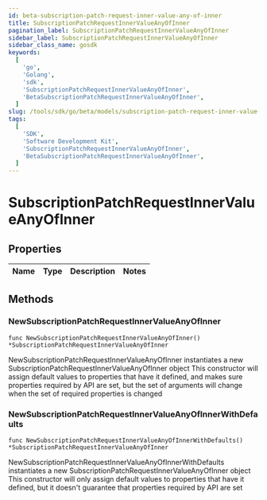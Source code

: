 ```yaml
---
id: beta-subscription-patch-request-inner-value-any-of-inner
title: SubscriptionPatchRequestInnerValueAnyOfInner
pagination_label: SubscriptionPatchRequestInnerValueAnyOfInner
sidebar_label: SubscriptionPatchRequestInnerValueAnyOfInner
sidebar_class_name: gosdk
keywords:
  [
    'go',
    'Golang',
    'sdk',
    'SubscriptionPatchRequestInnerValueAnyOfInner',
    'BetaSubscriptionPatchRequestInnerValueAnyOfInner',
  ]
slug: /tools/sdk/go/beta/models/subscription-patch-request-inner-value-any-of-inner
tags:
  [
    'SDK',
    'Software Development Kit',
    'SubscriptionPatchRequestInnerValueAnyOfInner',
    'BetaSubscriptionPatchRequestInnerValueAnyOfInner',
  ]
---
```


# SubscriptionPatchRequestInnerValueAnyOfInner

## Properties

| Name | Type | Description | Notes |
| ---- | ---- | ----------- | ----- |

## Methods

### NewSubscriptionPatchRequestInnerValueAnyOfInner

`func NewSubscriptionPatchRequestInnerValueAnyOfInner() *SubscriptionPatchRequestInnerValueAnyOfInner`

NewSubscriptionPatchRequestInnerValueAnyOfInner instantiates a new SubscriptionPatchRequestInnerValueAnyOfInner object This constructor will assign default values to properties that have it defined, and makes sure properties required by API are set, but the set of arguments will change when the set of required properties is changed

### NewSubscriptionPatchRequestInnerValueAnyOfInnerWithDefaults

`func NewSubscriptionPatchRequestInnerValueAnyOfInnerWithDefaults() *SubscriptionPatchRequestInnerValueAnyOfInner`

NewSubscriptionPatchRequestInnerValueAnyOfInnerWithDefaults instantiates a new SubscriptionPatchRequestInnerValueAnyOfInner object This constructor will only assign default values to properties that have it defined, but it doesn't guarantee that properties required by API are set
